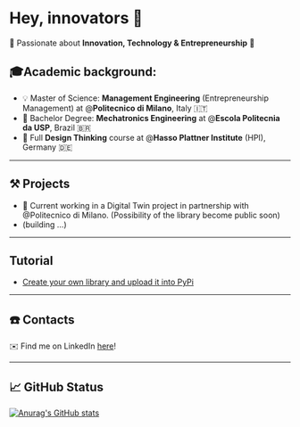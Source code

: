 # Hey, innovators 👋

🎯 Passionate about **Innovation, Technology & Entrepreneurship** 🎯

## 🎓Academic background:

- 💡 Master of Science: **Management Engineering** (Entrepreneurship Management) at @**Politecnico di Milano**, Italy :it:
- 🤖 Bachelor Degree: **Mechatronics Engineering** at @**Escola Politecnia da USP**, Brazil :brazil:
- 🎨 Full **Design Thinking** course at @**Hasso Plattner Institute** (HPI), Germany :de:

---

## ⚒️ Projects
- 💪 Current working in a Digital Twin project in partnership with @Politecnico di Milano. (Possibility of the library become public soon)
- (building ...)

---
## Tutorial

- [Create your own library and upload it into PyPi](https://pedrolbacelar.github.io/library.md)

---
## ☎️ Contacts

✉️ Find me on LinkedIn [here](https://www.linkedin.com/in/pedro-bacelar-santos-engenharia-poli-usp/)!

---
## 📈 GitHub Status
[![Anurag's GitHub stats](https://github-readme-stats.zohan.tech/api?username=pedrolbacelar&count_private=true&theme=tokyonight)](https://github.com/anuraghazra/github-readme-stats)
